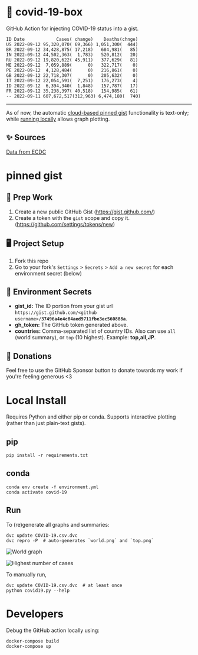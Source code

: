 # 🏥 covid-19-box

GitHub Action for injecting COVID-19 status into a gist.

```
ID Date            Cases( change)    Deaths(chnge)
US 2022-09-12 95,320,070( 69,366) 1,051,300(  444)
BR 2022-09-12 34,428,875( 17,218)   684,981(   85)
IN 2022-09-12 44,502,363(  1,783)   520,812(   20)
RU 2022-09-12 19,820,622( 45,911)   377,629(   81)
ME 2022-09-12  7,059,889(      0)   322,717(    0)
PE 2022-09-12  4,128,484(      0)   216,861(    0)
GB 2022-09-12 22,718,307(      0)   205,632(    0)
IT 2022-09-12 22,054,591(  7,251)   176,273(    4)
ID 2022-09-12  6,394,340(  1,848)   157,787(   17)
FR 2022-09-12 35,238,397( 40,518)   154,985(   61)
-- 2022-09-11 607,672,517(312,963) 6,474,180(  740)
```

---

As of now, the automatic [cloud-based pinned gist](#pinned-gist) functionality is text-only;
while [running locally](#local-install) allows graph plotting.

## ✨ Sources

[Data from ECDC](https://www.ecdc.europa.eu/en/publications-data/download-todays-data-geographic-distribution-covid-19-cases-worldwide)

# pinned gist

## 🎒 Prep Work
1. Create a new public GitHub Gist (https://gist.github.com/)
1. Create a token with the `gist` scope and copy it. (https://github.com/settings/tokens/new)

## 🖥 Project Setup
1. Fork this repo
1. Go to your fork's `Settings` > `Secrets` > `Add a new secret` for each environment secret (below)

## 🤫 Environment Secrets
- **gist_id:** The ID portion from your gist url `https://gist.github.com/<github username>/`**`37496a4e4c84aed9711fbe3ec560888a`**.
- **gh_token:** The GitHub token generated above.
- **countries:** Comma-separated list of country IDs. Also can use `all` (world summary), or `top` (10 highest). Example: **top,all,JP**.

## 💸 Donations

Feel free to use the GitHub Sponsor button to donate towards my work if you're feeling generous <3

# Local Install

Requires Python and either pip or conda. Supports interactive plotting (rather than just plain-text gists).

## pip

```
pip install -r requirements.txt
```

## conda

```
conda env create -f environment.yml
conda activate covid-19
```

## Run

To (re)generate all graphs and summaries:

```
dvc update COVID-19.csv.dvc
dvc repro -P  # auto-generates `world.png` and `top.png`
```

![World graph](world.png)

![Highest number of cases](top.png)

To manually run,

```
dvc update COVID-19.csv.dvc  # at least once
python covid19.py --help
```

# Developers

Debug the GitHub action locally using:

```
docker-compose build
docker-compose up
```
